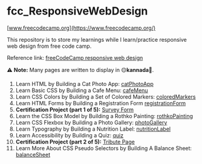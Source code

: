 # fcc_ResponsiveWebDesign

[www.freecodecamp.org](https://www.freecodecamp.org/)

This repository is to store my learnings while I learn/practice responsive web design from free code camp.

Reference link: [freeCodeCamp responsive web design](https://www.freecodecamp.org/learn/2022/responsive-web-design/)

⚠️ **Note:** Many pages are written to display in 🟡**kannada**🔴.

1. Learn HTML by Building a Cat Photo App: [catPhotoApp](./catPhotoApp/)
2. Learn Basic CSS by Building a Cafe Menu: [cafeMenu](./cafeMenu/)
3. Learn CSS Colors by Building a Set of Colored Markers: [coloredMarkers](coloredMarkers)
4. Learn HTML Forms by Building a Registration Form [registrationForm](registrationForm)
5. **Certification Project (part 1 of 5):** [Survey Form](./surveyForm/)
6. Learn the CSS Box Model by Building a Rothko Painting: [rothkoPainting](rothkoPainting)
7. Learn CSS Flexbox by Building a Photo Gallery: [photoGallery](photoGallery)
8. Learn Typography by Building a Nutrition Label: [nutritionLabel](nutritionLabel)
9. Learn Accessibility by Building a Quiz: [quiz](quiz)
10. **Certification Project (part 2 of 5):** [Tribute Page](./tributePage/)
11. Learn More About CSS Pseudo Selectors by Building A Balance Sheet: [balanceSheet](./balanceSheet/)